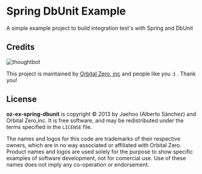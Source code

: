 Spring DbUnit Example
===================

A simple example project to build integration test's with Spring and DbUnit


Credits
-------

![thoughtbot](https://lh6.googleusercontent.com/-gXFiyKSSZ4E/UewkL6Eez8I/AAAAAAAADpg/Phifd0oafkc/s288/OZ%2520logo.png)

This project is maintained by [Orbital Zero, inc](http://www.orbitalzero.com/community)
and people like you :) . Thank you!

License
-------

**oz-ex-spring-dbunit** is copyright © 2013 by Jaehoo (Alberto Sánchez) and Orbital Zero,inc. It is free software, and may be
redistributed under the terms specified in the `LICENSE` file.


The names and logos for this code are trademarks of their respective owners, which are in no way associated or affiliated with Orbital Zero. Product names and logos are used solely for the purpose to show specific examples of software development, not for comercial use. Use of these names does not imply any co-operation or endorsement. 
